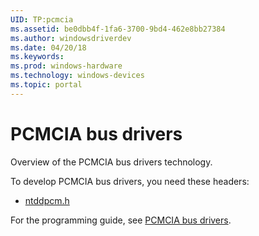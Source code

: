 ```yaml
---
UID: TP:pcmcia
ms.assetid: be0dbb4f-1fa6-3700-9bd4-462e8bb27384
ms.author: windowsdriverdev
ms.date: 04/20/18
ms.keywords: 
ms.prod: windows-hardware
ms.technology: windows-devices
ms.topic: portal
---
```


# PCMCIA bus drivers



Overview of the PCMCIA bus drivers technology.

To develop PCMCIA bus drivers, you need these headers:

 * [ntddpcm.h](..\ntddpcm\index.md)

For the programming guide, see [PCMCIA bus drivers](https://docs.microsoft.com/en-us/windows-hardware/drivers/pcmcia).
